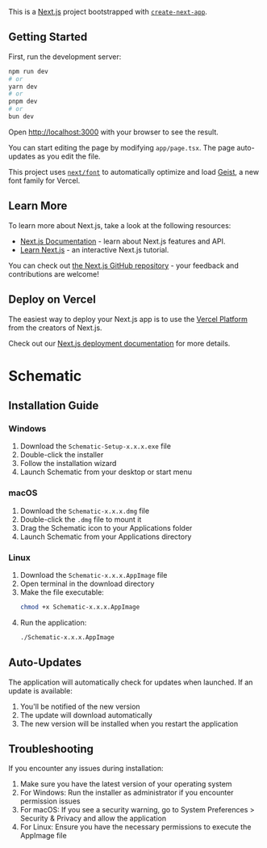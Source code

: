 This is a [Next.js](https://nextjs.org) project bootstrapped with [`create-next-app`](https://nextjs.org/docs/app/api-reference/cli/create-next-app).

## Getting Started

First, run the development server:

```bash
npm run dev
# or
yarn dev
# or
pnpm dev
# or
bun dev
```

Open [http://localhost:3000](http://localhost:3000) with your browser to see the result.

You can start editing the page by modifying `app/page.tsx`. The page auto-updates as you edit the file.

This project uses [`next/font`](https://nextjs.org/docs/app/building-your-application/optimizing/fonts) to automatically optimize and load [Geist](https://vercel.com/font), a new font family for Vercel.

## Learn More

To learn more about Next.js, take a look at the following resources:

- [Next.js Documentation](https://nextjs.org/docs) - learn about Next.js features and API.
- [Learn Next.js](https://nextjs.org/learn) - an interactive Next.js tutorial.

You can check out [the Next.js GitHub repository](https://github.com/vercel/next.js) - your feedback and contributions are welcome!

## Deploy on Vercel

The easiest way to deploy your Next.js app is to use the [Vercel Platform](https://vercel.com/new?utm_medium=default-template&filter=next.js&utm_source=create-next-app&utm_campaign=create-next-app-readme) from the creators of Next.js.

Check out our [Next.js deployment documentation](https://nextjs.org/docs/app/building-your-application/deploying) for more details.

# Schematic

## Installation Guide

### Windows

1. Download the `Schematic-Setup-x.x.x.exe` file
2. Double-click the installer
3. Follow the installation wizard
4. Launch Schematic from your desktop or start menu

### macOS

1. Download the `Schematic-x.x.x.dmg` file
2. Double-click the `.dmg` file to mount it
3. Drag the Schematic icon to your Applications folder
4. Launch Schematic from your Applications directory

### Linux

1. Download the `Schematic-x.x.x.AppImage` file
2. Open terminal in the download directory
3. Make the file executable:
   ```bash
   chmod +x Schematic-x.x.x.AppImage
   ```
4. Run the application:
   ```bash
   ./Schematic-x.x.x.AppImage
   ```

## Auto-Updates

The application will automatically check for updates when launched. If an update is available:

1. You'll be notified of the new version
2. The update will download automatically
3. The new version will be installed when you restart the application

## Troubleshooting

If you encounter any issues during installation:

1. Make sure you have the latest version of your operating system
2. For Windows: Run the installer as administrator if you encounter permission issues
3. For macOS: If you see a security warning, go to System Preferences > Security & Privacy and allow the application
4. For Linux: Ensure you have the necessary permissions to execute the AppImage file
